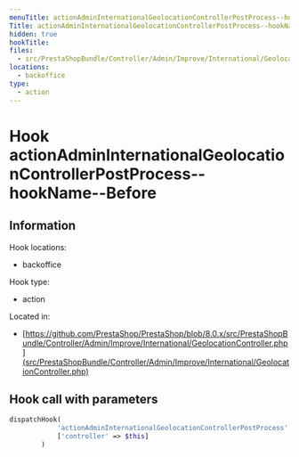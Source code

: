 ```yaml
---
menuTitle: actionAdminInternationalGeolocationControllerPostProcess--hookName--Before
Title: actionAdminInternationalGeolocationControllerPostProcess--hookName--Before
hidden: true
hookTitle: 
files:
  - src/PrestaShopBundle/Controller/Admin/Improve/International/GeolocationController.php
locations:
  - backoffice
type:
  - action
---
```


# Hook actionAdminInternationalGeolocationControllerPostProcess--hookName--Before

## Information

Hook locations: 
  - backoffice

Hook type: 
  - action

Located in: 
  - [https://github.com/PrestaShop/PrestaShop/blob/8.0.x/src/PrestaShopBundle/Controller/Admin/Improve/International/GeolocationController.php](src/PrestaShopBundle/Controller/Admin/Improve/International/GeolocationController.php)

## Hook call with parameters

```php
dispatchHook(
            'actionAdminInternationalGeolocationControllerPostProcess' . $hookName . 'Before',
            ['controller' => $this]
        )
```